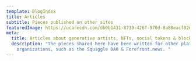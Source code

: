 ```yaml
---
template: BlogIndex
title: Articles
subtitle: Pieces published on other sites
featuredImage: https://ucarecdn.com/db0b1431-8739-426f-970d-8a80eacf02ef/-/preview/-/rotate/270/
meta:
  title: Articles about generative artists, NFTs, social tokens & blockchain commerce
  description: "The pieces shared here have been written for other platforms and
    organizations, such as the Squiggle DAO & Forefront.news. "
---
```

